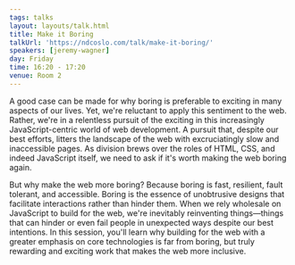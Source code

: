 ```yaml
---
tags: talks
layout: layouts/talk.html
title: Make it Boring
talkUrl: 'https://ndcoslo.com/talk/make-it-boring/'
speakers: [jeremy-wagner]
day: Friday
time: 16:20 - 17:20
venue: Room 2
---
```

A good case can be made for why boring is preferable to exciting in many aspects of our lives. Yet, we're reluctant to apply this sentiment to the web. Rather, we're in a relentless pursuit of the exciting in this increasingly JavaScript-centric world of web development. A pursuit that, despite our best efforts, litters the landscape of the web with excruciatingly slow and inaccessible pages. As division brews over the roles of HTML, CSS, and indeed JavaScript itself, we need to ask if it's worth making the web boring again.

But why make the web more boring? Because boring is fast, resilient, fault tolerant, and accessible. Boring is the essence of unobtrusive designs that facilitate interactions rather than hinder them. When we rely wholesale on JavaScript to build for the web, we're inevitably reinventing things—things that can hinder or even fail people in unexpected ways despite our best intentions. In this session, you'll learn why building for the web with a greater emphasis on core technologies is far from boring, but truly rewarding and exciting work that makes the web more inclusive.